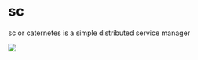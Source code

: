 # sc

sc or caternetes is a simple distributed service manager

<img src="https://i.imgur.com/Kht8aMT.png">
